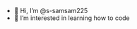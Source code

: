 - 👋 Hi, I’m @s-samsam225
- 👀 I’m interested in learning how to code


<!---
s-samsam225/s-samsam225 is a ✨ special ✨ repository because its `README.md` (this file) appears on your GitHub profile.
You can click the Preview link to take a look at your changes.
--->
